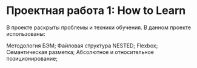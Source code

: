 # Проектная работа 1: How to Learn
В проекте раскрыты проблемы и техники обучения.
В данном проекте использованы:

Методология БЭМ;
Файловая структура NESTED;
Flexbox;
Семантическая разметка;
Абсолютное и относительное позиционирование;
